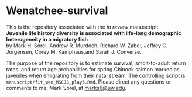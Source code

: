 # Wenatchee-survival
This is the repository associated with the *in review* manuscript:   
**Juvenile life history diversity is associated with life-long demographic heterogeneity in a migratory fish**  
by Mark H. Sorel, Andrew R. Murdoch, Richard W. Zabel, Jeffrey C. Jorgensen, Corey M. Kamphaus,and Sarah J. Converse.

The purpose of the repository is to estimate survival, smolt-to-adult return rates, and return age probabilities for spring Chinook salmon marked as juveniles when emigrating from their natal stream. The controlling script is  `manuscript/fit_wen_MSCJS_play3.Rmd`.
Please direct any questions or comments to me, Mark Sorel, at marks6@uw.edu.
